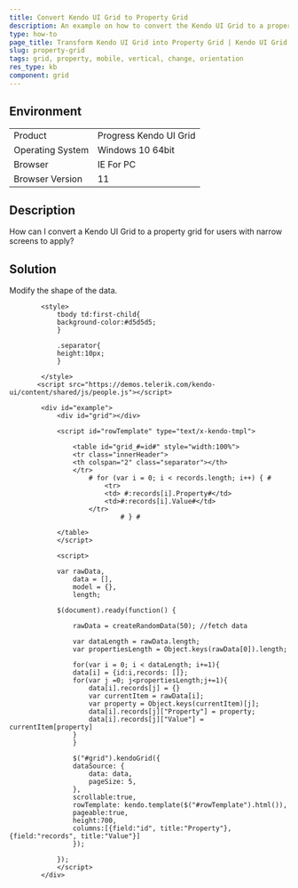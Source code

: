 ```yaml
---
title: Convert Kendo UI Grid to Property Grid
description: An example on how to convert the Kendo UI Grid to a property grid.
type: how-to
page_title: Transform Kendo UI Grid into Property Grid | Kendo UI Grid
slug: property-grid
tags: grid, property, mobile, vertical, change, orientation
res_type: kb
component: grid
---
```


## Environment

<table>
 <tr>
  <td>Product</td>
  <td>Progress Kendo UI Grid</td>
 </tr>
 <tr>
  <td>Operating System</td>
  <td>Windows 10 64bit</td>
 </tr>
 <tr>
  <td>Browser</td>
  <td>IE For PC</td>
 </tr>
 <tr>
  <td>Browser Version</td>
  <td>11</td>
 </tr>
</table>

## Description

How can I convert a Kendo UI Grid to a property grid for users with narrow screens to apply?

## Solution

Modify the shape of the data.

```dojo
        <style>
            tbody td:first-child{
            background-color:#d5d5d5;
            }

            .separator{
            height:10px;
            }

        </style>
       <script src="https://demos.telerik.com/kendo-ui/content/shared/js/people.js"></script>

        <div id="example">
            <div id="grid"></div>

            <script id="rowTemplate" type="text/x-kendo-tmpl">

                <table id="grid_#=id#" style="width:100%">
                <tr class="innerHeader">
                <th colspan="2" class="separator"></th>
                </tr>
                    # for (var i = 0; i < records.length; i++) { #
                        <tr>
                        <td> #:records[i].Property#</td>
                        <td>#:records[i].Value#</td>
                    </tr>
                            # } #

            </table>
            </script>

            <script>

            var rawData,
                data = [],
                model = {},
                length;

            $(document).ready(function() {

                rawData = createRandomData(50); //fetch data

                var dataLength = rawData.length;
                var propertiesLength = Object.keys(rawData[0]).length;

                for(var i = 0; i < dataLength; i+=1){
                data[i] = {id:i,records: []};
                for(var j =0; j<propertiesLength;j+=1){
                    data[i].records[j] = {}
                    var currentItem = rawData[i];
                    var property = Object.keys(currentItem)[j];
                    data[i].records[j]["Property"] = property;
                    data[i].records[j]["Value"] = currentItem[property]
                }
                }

                $("#grid").kendoGrid({
                dataSource: {
                    data: data,
                    pageSize: 5,
                },            
                scrollable:true,
                rowTemplate: kendo.template($("#rowTemplate").html()),
                pageable:true,
                height:700,
                columns:[{field:"id", title:"Property"}, {field:"records", title:"Value"}]
                });

            });
            </script>
        </div>
```
